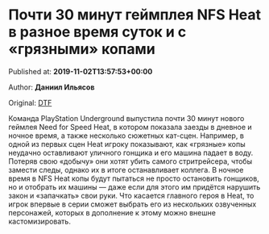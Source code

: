 
# Почти 30 минут геймплея NFS Heat в разное время суток и с «грязными» копами

Published at: **2019-11-02T13:57:53+00:00**

Author: **Даниил Ильясов**

Original: [DTF](https://dtf.ru/games/79167-pochti-30-minut-geympleya-nfs-heat-v-raznoe-vremya-sutok-i-s-gryaznymi-kopami)

Команда PlayStation Underground выпустила почти 30 минут нового геймлея Need for Speed Heat, в котором показала заезды в дневное и ночное время, а также несколько сюжетных кат-сцен.
Например, в одной из первых сцен Heat игроку показывают, как «грязные» копы неудачно оставливают уличного гонщика и его машина падает в воду. Потеряв свою «добычу» они хотят убить самого стритрейсера, чтобы замести следы, однако их в итоге останавливает коллега.
В ночное время в NFS Heat копы будут пытаться не просто остановить гонщиков, но и отобрать их машины — даже если для этого им придётся нарушить закон и «запачкать» свои руки.
Что касается главного героя в Heat, то игрок впервые в серии сможет выбрать его из нескольких озвученных персонажей, которых в дополнение к этому можно внешне кастомизировать.
